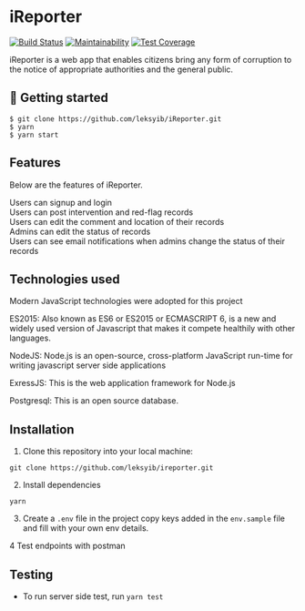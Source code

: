 # iReporter
[![Build Status](https://travis-ci.com/leksyib/iReporter.svg?branch=develop)](https://travis-ci.com/leksyib/iReporter)
[![Maintainability](https://api.codeclimate.com/v1/badges/de0518f48aab44aac87b/maintainability)](https://codeclimate.com/github/leksyib/iReporter/maintainability)
[![Test Coverage](https://api.codeclimate.com/v1/badges/de0518f48aab44aac87b/test_coverage)](https://codeclimate.com/github/leksyib/iReporter/test_coverage)

iReporter is a web app that enables citizens bring any form of corruption to the notice of appropriate authorities and the general public.


## 📖 Getting started

`$ git clone https://github.com/leksyib/iReporter.git` <br/>
`$ yarn` <br/>
`$ yarn start` <br/>

## Features
Below are the features of iReporter.

Users can signup and login<br/>
Users can post intervention and red-flag records<br/>
Users can edit the comment and location of their records<br/>
Admins can edit the status of records<br/>
Users can see email notifications when admins change the status of their records<br/>

## Technologies used

Modern JavaScript technologies were adopted for this project

ES2015: Also known as ES6 or ES2015 or ECMASCRIPT 6, is a new and widely used version of Javascript
that makes it compete healthily with other languages.

NodeJS: Node.js is an open-source, cross-platform JavaScript run-time for writing javascript server side applications

ExressJS: This is the web application framework for Node.js

Postgresql: This is an open source database.

## Installation
1. Clone this repository into your local machine:
```
git clone https://github.com/leksyib/ireporter.git
```
2. Install dependencies
```
yarn
```
3. Create a `.env` file in the project copy keys added in the `env.sample` file and fill with your own env details.

4 Test endpoints with postman


## Testing
- To run server side test, run `yarn test`
